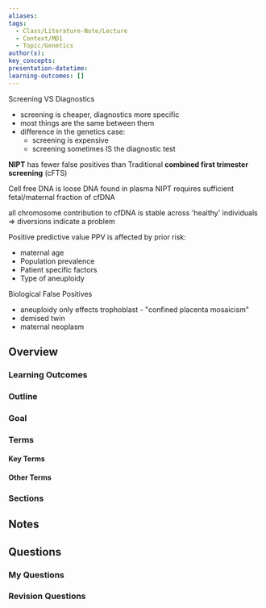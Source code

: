 ```yaml
---
aliases: 
tags:
  - Class/Literature-Note/Lecture
  - Context/MD1
  - Topic/Genetics
author(s): 
key_concepts: 
presentation-datetime: 
learning-outcomes: []
---
```



Screening VS Diagnostics
- screening is cheaper, diagnostics more specific
- most things are the same between them
- difference in the genetics case:
	- screening is expensive
	- screening sometimes IS the diagnostic test

**NIPT** has fewer false positives than Traditional **combined first trimester screening** (cFTS)

Cell free DNA is loose DNA found in plasma
NIPT requires sufficient fetal/maternal fraction of cfDNA

all chromosome contribution to cfDNA is stable across 'healthy' individuals => diversions indicate a problem

Positive predictive value PPV is affected by prior risk:
- maternal age
- Population prevalence
- Patient specific factors
- Type of aneuploidy

Biological False Positives
- aneuploidy only effects trophoblast - "confined placenta mosaicism"
- demised twin
- maternal neoplasm

## Overview
### Learning Outcomes

### Outline

### Goal

### Terms
#### Key Terms

#### Other Terms

### Sections


## Notes


## Questions

### My Questions
### Revision Questions





